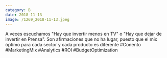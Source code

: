 ```yaml
--- 
category: B 
date: 2018-11-13 
image: /1269_2018-11-13.jpeg 
--- 
```


A veces escuchamos "Hay que invertir menos en TV" o "Hay que dejar de invertir en Prensa". Son afirmaciones que no ha lugar, puesto que el mix óptimo para cada sector y cada producto es diferente #Conento #MarketingMix #Analytics #ROI #BudgetOptimization